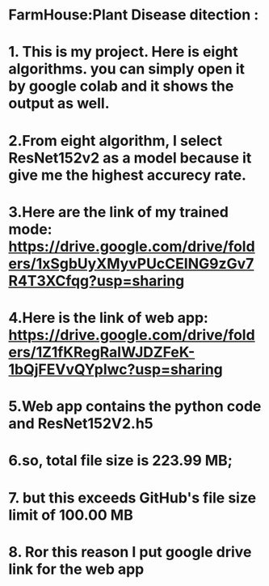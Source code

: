 # FarmHouse:Plant Disease ditection :
# 1. This is my project. Here is eight algorithms. you can simply  open it by google colab and it shows the output as well.
# 2.From eight algorithm, I select ResNet152v2 as a model because it give me the highest accurecy rate.
# 3.Here are the link of my trained mode:  https://drive.google.com/drive/folders/1xSgbUyXMyvPUcCEING9zGv7R4T3XCfqg?usp=sharing
# 4.Here is the link of web app: https://drive.google.com/drive/folders/1Z1fKRegRalWJDZFeK-1bQjFEVvQYplwc?usp=sharing
# 5.Web app contains the python code and ResNet152V2.h5 
# 6.so, total file size is 223.99 MB; 
# 7. but this exceeds GitHub's file size limit of 100.00 MB
# 8. Ror this reason I put google drive link for the web app 


